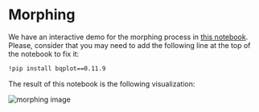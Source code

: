 # Morphing

We have an interactive demo for the morphing process in [this notebook][madminer-morphing-notebook].
Please, consider that you may need to add the following line at the top of the notebook to fix it:

```bash
!pip install bqplot==0.11.9
```

The result of this notebook is the following visualization:

![morphing image][madminer-morphing-image]


[madminer-morphing-image]: images/morphing.gif
[madminer-morphing-notebook]: https://github.com/diana-hep/madminer/blob/master/examples/morphing_basis/interactive_basis_chooser.ipynb
